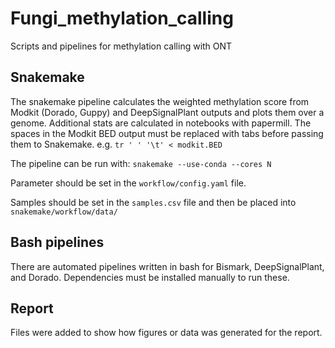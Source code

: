 # Fungi_methylation_calling
Scripts and pipelines for methylation calling with ONT

## Snakemake
The snakemake pipeline calculates the weighted methylation score from Modkit (Dorado, Guppy) and DeepSignalPlant outputs and plots them over a genome. Additional stats are calculated in notebooks with papermill. 
The spaces in the Modkit BED output must be replaced with tabs before passing them to Snakemake. e.g. ```tr ' ' '\t' < modkit.BED```

The pipeline can be run with: ```snakemake --use-conda --cores N```

Parameter should be set in the ```workflow/config.yaml``` file.

Samples should be set in the ```samples.csv``` file and then be placed into ```snakemake/workflow/data/```

## Bash pipelines
There are automated pipelines written in bash for Bismark, DeepSignalPlant, and Dorado. Dependencies must be installed manually to run these.

## Report
Files were added to show how figures or data was generated for the report.
